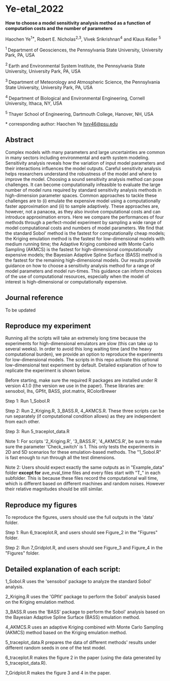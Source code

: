 # Ye-etal_2022

**How to choose a model sensitivity analysis method as a function of computation costs and the number of parameters**

Haochen Ye<sup>1\*</sup>, Robert E. Nicholas<sup>2,3</sup>, Vivek Srikrishnan<sup>4</sup> and Klaus Keller <sup>5</sup>

<sup>1 </sup> Department of Geosciences, the Pennsylvania State University, University Park, PA, USA

<sup>2 </sup> Earth and Environmental System Institute, the Pennsylvania State University, University Park, PA, USA

<sup>3 </sup> Department of Meteorology and Atmospheric Science, the Pennsylvania State University, University Park, PA, USA
  
<sup>4 </sup> Department of Biological and Environmental Engineering, Cornell University, Ithaca, NY, USA
   
<sup>5 </sup> Thayer School of Engineering, Dartmouth College, Hanover, NH, USA
  
\* corresponding author: Haochen Ye hxy46@psu.edu

## Abstract

Complex models with many parameters and large uncertainties are common in many sectors including environmental and earth system modeling. Sensitivity analysis reveals how the variation of input model parameters and their interactions influences the model outputs. Careful sensitivity analysis helps researchers understand the robustness of the model and where to improve the model. Choosing a sound sensitivity analysis method can pose challenges. It can become computationally infeasible to evaluate the large number of model runs required by standard sensitivity analysis methods in high-dimension parameter spaces. Common approaches to tackle these challenges are to (i) emulate the expensive model using a computationally faster approximation and (ii) to sample adaptively. These approaches are, however, not a panacea, as they also involve computational costs and can introduce approximation errors. Here we compare the performances of four methods through a perfect-model experiment by sampling a wide range of model computational costs and numbers of model parameters. We find that the standard Sobol’ method is the fastest for computationally cheap models; the Kriging emulation method is the fastest for low-dimensional models with medium running time; the Adaptive Kriging combined with Monte Carlo Sampling (AKMCS) is the fastest for high-dimensional computationally expensive models; the Bayesian Adaptive Spline Surface (BASS) method is the fastest for the remaining high-dimensional models. Our results provide guidance on how to choose a sensitivity analysis method for a range of model parameters and model run-times. This guidance can inform choices of the use of computational resources, especially when the model of interest is high-dimensional or computationally expensive. 

## Journal reference

To be updated

## Reproduce my experiment

Running all the scripts will take an extremely long time because the experiments for high-dimensional emulators are slow (this can take up to several weeks). In order to avoid this long waiting time (and the heavy computational burden), we provide an option to reproduce the experiments for low-dimensional models. The scripts in this repo activate this optional low-dimensional test experiment by default. Detailed explanation of how to replicate the experiment is shown below.

Before starting, make sure the required R packages are installed under R version 4.1.0 (the version we use in the paper). These libraries are: sensobol, lhs, GPfit, BASS, plot.matrix, RColorBrewer

Step 1: Run 1_Sobol.R

Step 2: Run 2_Kriging.R, 3_BASS.R, 4_AKMCS.R. These three scripts can be run separately (if computational condition allows) as they are independent from each other.

Step 3: Run 5_traceplot_data.R

Note 1: For scripts '2_Kriging.R', '3_BASS.R', '4_AKMCS.R', be sure to make sure the parameter 'Check_switch' is 1. This only tests the experiments in 2D and 5D scenarios for these emulation-based methods. The "1_Sobol.R" is fast enough to run through all the test dimensions.

Note 2: Users should expect exactly the same outputs as in "Example_data" folder **except for** ave_eval_time files and every files start with "T_" in each subfolder. This is because these files record the computational wall time, which is different based on different machines and random noises. However their relative magnitudes should be still similar.

## Reproduce my figures

To reproduce the figures, users should use the full outputs in the 'data' folder. 

Step 1: Run 6_traceplot.R, and users should see Figure_2 in the "Figures" folder.

Step 2: Run 7_Gridplot.R, and users should see Figure_3 and Figure_4 in the "Figures" folder.


## Detailed explanation of each script: 

1_Sobol.R uses the 'sensobol' package to analyze the standard Sobol' analysis.

2_Kriging.R uses the 'GPfit' package to perform the Sobol' analysis based on the Kriging emulation method.

3_BASS.R uses the 'BASS' package to perform the Sobol' analysis based on the Bayesian Adaptive Spline Surface (BASS) emulation method.

4_AKMCS.R uses an adaptive Kriging combined with Monte Carlo Sampling (AKMCS) method based on the Kriging emulation method.

5_traceplot_data.R prepares the data of different methods' results under different random seeds in one of the test model.

6_traceplot.R makes the figure 2 in the paper (using the data generated by 5_traceplot_data.R).

7_Gridplot.R makes the figure 3 and 4 in the paper.


